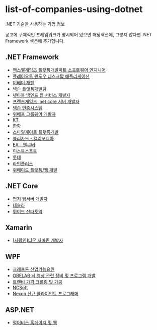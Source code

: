 # list-of-companies-using-dotnet
.NET 기술을 사용하는 기업 정보

공고에 구체적인 프레임워크가 명시되어 있으면 해당섹션에, 그렇지 않다면 .NET Framework 섹션에 추가합니다.

## .NET Framework
- [엑스엘게임즈 플랫폼개발파트 소프트웨어 엔지니어](https://xlgames.recruiter.co.kr/app/jobnotice/view?systemKindCode=MRS1&jobnoticeSn=17190)
- [플레이오토 윈도우 데스크탑 애플리케이션](https://www.playauto.co.kr/com/recruit_apply.html?num=33)
- [이베이 재팬](https://ebaykorea.recruiter.co.kr/bbs/appsite/notice/read/77566)
- [넥슨 플랫폼개발팀](http://company.nexon.com/careers/1/50)
- [넷마블 백엔드 웹 서비스 개발자](https://company.netmarble.com/rem/www/notice.jsp?anno_id=1757858&annotype=all) 
- [프렌즈게임즈 .net core 서버 개발자](https://kakaogames.recruiter.co.kr/app/jobnotice/view?systemKindCode=MRS2&jobnoticeSn=19396)
- [넥슨 인증시스템](https://www.jobplanet.co.kr/companies/83498/job_postings/1151212/%EC%9E%A1%ED%94%8C%EB%9E%98%EB%8B%9B-%EB%A7%A4%EC%B9%AD-%EC%82%AC%EB%82%B4-%EC%9D%B8%EC%A6%9D-%EC%8B%9C%EC%8A%A4%ED%85%9C-%EA%B0%9C%EB%B0%9C%EC%9E%90/%EB%84%A5%EC%8A%A8%EC%BD%94%EB%A6%AC%EC%95%84?_rs_act=search&_rs_con=job_postings&_rs_element=search_result)
- [위메프 그룹웨어 개발자](https://www.wanted.co.kr/wd/22834)
- [KT](https://recruit.kt.com/apply/notifyView?seq=16388)
- [한화](https://www.hanwhain.com/web/apply/notification/view.do?rtSeq=2882)
- [스마일게이트 플랫폼개발](http://www.gamejob.co.kr/List_GI/GIB_Read.asp?GI_No=171534)
- [블리자드 - 캘리포니아 ](https://careers.blizzard.com/ko-kr/openings/o26ybfwB)
- [EA - 밴쿠버](https://ea.gr8people.com/index.gp?method=cappportal.showJob&opportunityID=156206&sid=https://www.google.com/)
- [이스트소프트](http://job.incruit.com/entry/jobpost.asp?job=1811070000616)
- [롯데](https://job.lotte.co.kr/LotteRecruit/Recruit_Info/RecruitView.aspx?emptype=20000252&nowpage=1&keyword=&keyselect=&regtype=)
- [라인플러스](http://www.saramin.co.kr/zf_user/jobs/view?rec_idx=32098808)
- [위메이드 플랫폼/웹 개발](http://www.jobkorea.co.kr/Recruit/GI_Read/30115016?Oem_Code=C1&logpath=1&sc=63)

## .NET Core
- [펍지 웹서버 개발자](https://www.wanted.co.kr/wd/12800)
- [테슬라](https://www.tesla.com/ko_KR/careers/job/-56433)
- [뤼이드 산타토익](https://www.wanted.co.kr/wd/32724)

## Xamarin
- [[사람인]티몬 자마린 개발자](http://www.saramin.co.kr/zf_user/jobs/view?rec_idx=36828692) 

## WPF
- [크래프톤 산업기능요원](https://www.jobplanet.co.kr/companies/74946/job_postings/363852/%EA%B2%8C%EC%9E%84%ED%9A%8C%EC%82%AC-%EB%B8%94%EB%A3%A8%ED%99%80-%ED%94%84%EB%A1%9C%EA%B7%B8%EB%9E%A8-%EC%82%B0%EC%97%85%EA%B8%B0%EB%8A%A5%EC%9A%94%EC%9B%90/%ED%81%AC%EB%9E%98%ED%94%84%ED%86%A4)
- [OBELAB 뇌 영상 관련 장비 및 프로그램 개발](https://www.wanted.co.kr/wd/22899)
- [트렌비 가격 크롤링 및 가공](https://www.wanted.co.kr/wd/22153)
- [NCSoft](http://www.jobkorea.co.kr/Recruit/GI_Read/28274018)
- [Nexon 신규 클라이언트 프로그래머](https://career.nexon.com/user/recruit/notice/noticeView?joinCorp=NX&reNo=20190068)

## ASP.NET
 - [펄어비스 홈페이지 및 웹 ](http://www.gamejob.co.kr/List_GI/GIB_Read.asp?GI_No=169630)
